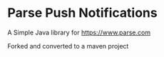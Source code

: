 Parse Push Notifications
========================

A Simple Java library for https://www.parse.com


Forked and converted to a maven project
